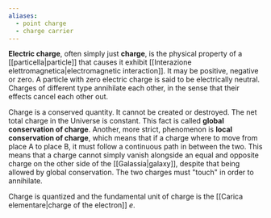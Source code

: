 ```yaml
---
aliases:
  - point charge
  - charge carrier
---
```

**Electric charge**, often simply just **charge**, is the physical property of a [[particella|particle]] that causes it exhibit [[Interazione elettromagnetica|electromagnetic interaction]]. It may be positive, negative or zero. A particle with zero electric charge is said to be electrically neutral. Charges of different type annihilate each other, in the sense that their effects cancel each other out.

Charge is a conserved quantity. It cannot be created or destroyed. The net total charge in the Universe is constant. This fact is called **global conservation of charge**. Another, more strict, phenomenon is **local conservation of charge**, which means that if a charge where to move from place A to place B, it must follow a continuous path in between the two. This means that a charge cannot simply vanish alongside an equal and opposite charge on the other side of the [[Galassia|galaxy]], despite that being allowed by global conservation. The two charges must "touch" in order to annihilate.

Charge is quantized and the fundamental unit of charge is the [[Carica elementare|charge of the electron]] $e$.